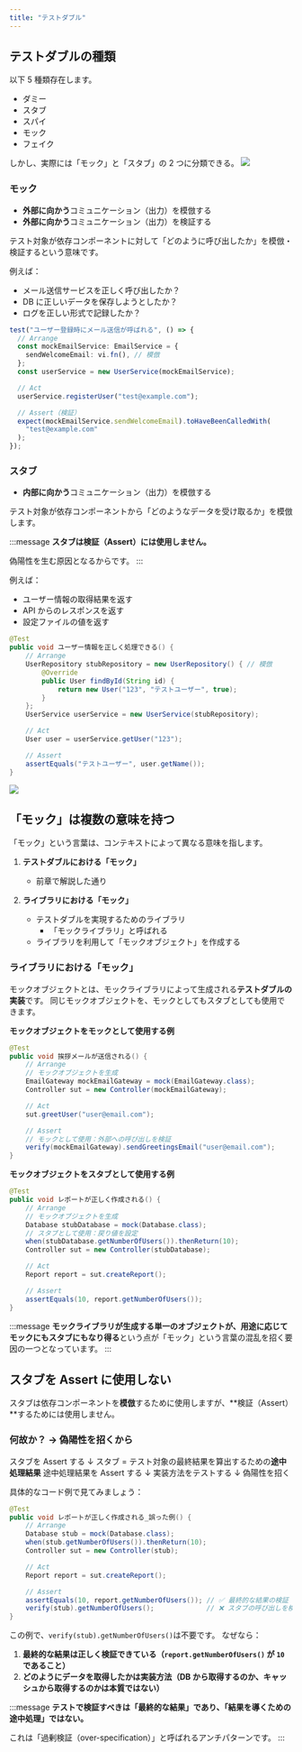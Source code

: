 ```yaml
---
title: "テストダブル"
---
```


## テストダブルの種類

以下 5 種類存在します。

- ダミー
- スタブ
- スパイ
- モック
- フェイク

しかし、実際には「モック」と「スタブ」の 2 つに分類できる。
![](https://storage.googleapis.com/zenn-user-upload/3d627293ff7d-20250426.png)

### モック

- **外部に向かう**コミュニケーション（出力）を模倣する
- **外部に向かう**コミュニケーション（出力）を検証する

テスト対象が依存コンポーネントに対して「どのように呼び出したか」を模倣・検証するという意味です。

例えば：

- メール送信サービスを正しく呼び出したか？
- DB に正しいデータを保存しようとしたか？
- ログを正しい形式で記録したか？

```ts
test("ユーザー登録時にメール送信が呼ばれる", () => {
  // Arrange
  const mockEmailService: EmailService = {
    sendWelcomeEmail: vi.fn(), // 模倣
  };
  const userService = new UserService(mockEmailService);

  // Act
  userService.registerUser("test@example.com");

  // Assert（検証）
  expect(mockEmailService.sendWelcomeEmail).toHaveBeenCalledWith(
    "test@example.com"
  );
});
```

### スタブ

- **内部に向かう**コミュニケーション（出力）を模倣する

テスト対象が依存コンポーネントから「どのようなデータを受け取るか」を模倣します。

:::message
**スタブは検証（Assert）には使用しません。**

偽陽性を生む原因となるからです。
:::

例えば：

- ユーザー情報の取得結果を返す
- API からのレスポンスを返す
- 設定ファイルの値を返す

```java
@Test
public void ユーザー情報を正しく処理できる() {
    // Arrange
    UserRepository stubRepository = new UserRepository() { // 模倣
        @Override
        public User findById(String id) {
            return new User("123", "テストユーザー", true);
        }
    };
    UserService userService = new UserService(stubRepository);

    // Act
    User user = userService.getUser("123");

    // Assert
    assertEquals("テストユーザー", user.getName());
}
```

![](https://storage.googleapis.com/zenn-user-upload/4ee560f32775-20250427.png)

## 「モック」は複数の意味を持つ

「モック」という言葉は、コンテキストによって異なる意味を指します。

1. **テストダブルにおける「モック」**

   - 前章で解説した通り

2. **ライブラリにおける「モック」**
   - テストダブルを実現するためのライブラリ
     - 「モックライブラリ」と呼ばれる
   - ライブラリを利用して「モックオブジェクト」を作成する

### ライブラリにおける「モック」

モックオブジェクトとは、モックライブラリによって生成される**テストダブルの実装**です。
同じモックオブジェクトを、モックとしてもスタブとしても使用できます。

**モックオブジェクトをモックとして使用する例**

```java
@Test
public void 挨拶メールが送信される() {
    // Arrange
    // モックオブジェクトを生成
    EmailGateway mockEmailGateway = mock(EmailGateway.class);
    Controller sut = new Controller(mockEmailGateway);

    // Act
    sut.greetUser("user@email.com");

    // Assert
    // モックとして使用：外部への呼び出しを検証
    verify(mockEmailGateway).sendGreetingsEmail("user@email.com");
}
```

**モックオブジェクトをスタブとして使用する例**

```java
@Test
public void レポートが正しく作成される() {
    // Arrange
    // モックオブジェクトを生成
    Database stubDatabase = mock(Database.class);
    // スタブとして使用：戻り値を設定
    when(stubDatabase.getNumberOfUsers()).thenReturn(10);
    Controller sut = new Controller(stubDatabase);

    // Act
    Report report = sut.createReport();

    // Assert
    assertEquals(10, report.getNumberOfUsers());
}
```

:::message
**モックライブラリが生成する単一のオブジェクトが、用途に応じてモックにもスタブにもなり得る**という点が「モック」という言葉の混乱を招く要因の一つとなっています。
:::

## スタブを Assert に使用しない

スタブは依存コンポーネントを**模倣**するために使用しますが、**検証（Assert）**するためには使用しません。

### 何故か？ → 偽陽性を招くから

スタブを Assert する
↓ スタブ = テスト対象の最終結果を算出するための**途中処理結果**
途中処理結果を Assert する
↓
実装方法をテストする
↓
偽陽性を招く

具体的なコード例で見てみましょう：

```java
@Test
public void レポートが正しく作成される_誤った例() {
    // Arrange
    Database stub = mock(Database.class);
    when(stub.getNumberOfUsers()).thenReturn(10);
    Controller sut = new Controller(stub);

    // Act
    Report report = sut.createReport();

    // Assert
    assertEquals(10, report.getNumberOfUsers()); // ✅ 最終的な結果の検証
    verify(stub).getNumberOfUsers();             // ❌ スタブの呼び出しを検証（途中処理の検証）
}
```

この例で、`verify(stub).getNumberOfUsers()`は不要です。
なぜなら：

1. **最終的な結果は正しく検証できている（`report.getNumberOfUsers()` が `10` であること）**
2. **どのようにデータを取得したかは実装方法（DB から取得するのか、キャッシュから取得するのかは本質ではない）**

:::message
**テストで検証すべきは「最終的な結果」であり、「結果を導くための途中処理」ではない。**

これは「過剰検証（over-specification）」と呼ばれるアンチパターンです。
:::
